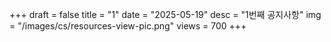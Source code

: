 +++
draft = false
title = "1"
date = "2025-05-19"
desc = "1번째 공지사항"
img = "/images/cs/resources-view-pic.png"
views = 700
+++
